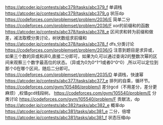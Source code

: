 https://atcoder.jp/contests/abc379/tasks/abc379_f 单调栈
https://atcoder.jp/contests/abc379/tasks/abc379_g 状压dp
https://codeforces.com/problemset/problem/2036/E 简单二分
https://codeforces.com/problemset/problem/2036/F xor的前缀和的函数
https://atcoder.jp/contests/abc378/tasks/abc378_e 区间求和转为前缀和做差，减法取模分类讨论，树状数组求前缀和
https://atcoder.jp/contests/abc378/tasks/abc378_f dfs,分类讨论
https://codeforces.com/problemset/problem/2036/G 注意到题目是求异或，如果三个数的异或和非0,直接二分即可，如果为0,可以通过查询2的整数次幂的区间来观察三个数字最高位的状态。（异或为0为0^1^1或者0^0^0）,所以可以定位到那个0在哪个区间，随后二分即可。
https://codeforces.com/problemset/problem/2035/D 单调栈，快速幂
https://atcoder.jp/contests/abc377/tasks/abc377_e 排列的自乘，循环节。
https://codeforces.com/gym/105486/problem/I 差分gcd（不用差分，差分更麻烦）,权值gcd线段树。
https://codeforces.com/gym/105540/problem/E 分类讨论
https://codeforces.com/gym/105540/problem/F 贡献法，dp
https://atcoder.jp/contests/abc382/tasks/abc382_e 概率dp
https://atcoder.jp/contests/abc381/tasks/abc381_e 二分，倍增
https://atcoder.jp/contests/abc381/tasks/abc381_f 状态压缩dp
